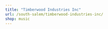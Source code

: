 ```yaml
---
title: "Timberwood Industries Inc"
url: /south-salem/timberwood-industries-inc/
shop: music
---
```

